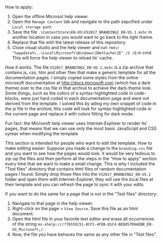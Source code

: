 How to apply:
1) Open the offline Microsot help viewer.
2) Open the `Manage Content` tab and navigate to the path sepcified under `Local storage path`
3) Save the file `.\ContentStore\EN-US\VS2017_BRANDING2_EN-US.1.mshc` in another location in case you would want to go back to the light theme.
4) Replace that file with the latest release of this repository.
5) Close visual studio and the help viewer and run `rmdir "%appdata%\..\Local\Microsoft\Windows\INetCache\IE" /S /Q` in cmd. This will force the help viewer to reload its' cache.

How it works:
The file `VS2017_BRANDING2_EN-US.1.mshc` is a zip archive that contains js, css, htm and other files that make a generic template for all the documentation pages.
I simply copied some styles from the online microsoft documentation at http://docs.microsoft.com (which has a dark theme) over to the css file in that archive to achieve the dark-theme look.
Some things, such as the colors of a syntax-highlighted code in code-blocks, were just hard coded in each documentation page and were not derived from the template.
I solved this by ading my own snippet of code in the js file in the archive, this code will look for syntax-highlighted code in the current page and replace it with colors fitting for dark mode.

Fun fact: the Microsoft help viewer uses Internet-Explorer to render its' pages, that means that we can use only the most basic JavaScript and CSS syntax when modifying
the template


This section is intended for people who want to edit the template.
How to make editing easier:
Suppose you made a change to the `branding.css` file and you want to see how the pages would look.
it would be very tedious to zip-up the files and then perform all the steps in the "How to apply" section every time that we want to make a small change.
This is why I included the "Test files" directory that contains html files of random documentation pages I found.
Simply drop those files into the `VS2017_BRANDING2_EN-US.1` folder and open them with Internet-Explorer, they will use the local files at their template and you can refresh the page to sync it with your edits.

If you want to do the same for a page that is not in the "Test files" directory:
1) Navigate to that page in the help viewer.
2) Right-click on the page > `View Source`. Save this file as an html document.
3) Open the html file in your favorite text editor and erase all occurrences of the string `ms-xhelp:///?76555C51-8CF1-4FEB-81C4-BED857D94EBB_EN-US_Microsoft;/`.
4) Now, the file you have behaves the same as any other file in "Test files".
